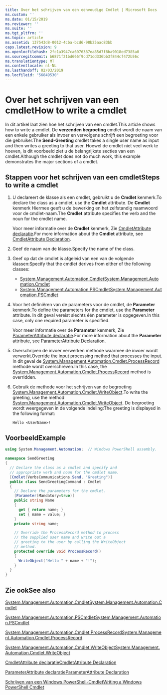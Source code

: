 ```yaml
---
title: Over het schrijven van een eenvoudige Cmdlet | Microsoft Docs
ms.custom: ''
ms.date: 01/15/2019
ms.reviewer: ''
ms.suite: ''
ms.tgt_pltfrm: ''
ms.topic: article
ms.assetid: 137543d8-0012-4cba-bcd6-98b25aac83bb
caps.latest.revision: 9
ms.openlocfilehash: 2fc1a3947ca6076387ea85d7f8ba9018ed7385a0
ms.sourcegitcommit: b6871f21bd666f9cd71dd336bb3f844cf472b56c
ms.translationtype: MT
ms.contentlocale: nl-NL
ms.lasthandoff: 02/03/2019
ms.locfileid: "56849530"
---
```

# <a name="how-to-write-a-cmdlet"></a><span data-ttu-id="13aea-102">Over het schrijven van een cmdlet</span><span class="sxs-lookup"><span data-stu-id="13aea-102">How to write a cmdlet</span></span>

<span data-ttu-id="13aea-103">In dit artikel laat zien hoe het schrijven van een cmdlet.</span><span class="sxs-lookup"><span data-stu-id="13aea-103">This article shows how to write a cmdlet.</span></span> <span data-ttu-id="13aea-104">De **verzenden begroeting** cmdlet wordt de naam van een enkele gebruiker als invoer en vervolgens schrijft een begroeting voor die gebruiker.</span><span class="sxs-lookup"><span data-stu-id="13aea-104">The **Send-Greeting** cmdlet takes a single user name as input and then writes a greeting to that user.</span></span> <span data-ttu-id="13aea-105">Hoewel de cmdlet niet veel werk te hoeven, is dit voorbeeld ziet u de belangrijkste secties van een cmdlet.</span><span class="sxs-lookup"><span data-stu-id="13aea-105">Although the cmdlet does not do much work, this example demonstrates the major sections of a cmdlet.</span></span>

## <a name="steps-to-write-a-cmdlet"></a><span data-ttu-id="13aea-106">Stappen voor het schrijven van een cmdlet</span><span class="sxs-lookup"><span data-stu-id="13aea-106">Steps to write a cmdlet</span></span>

1. <span data-ttu-id="13aea-107">U declareert de klasse als een cmdlet, gebruikt u de **Cmdlet** kenmerk.</span><span class="sxs-lookup"><span data-stu-id="13aea-107">To declare the class as a cmdlet, use the **Cmdlet** attribute.</span></span> <span data-ttu-id="13aea-108">De **Cmdlet** kenmerk Hiermee geeft u de bewerking en het zelfstandig naamwoord voor de cmdlet-naam.</span><span class="sxs-lookup"><span data-stu-id="13aea-108">The **Cmdlet** attribute specifies the verb and the noun for the cmdlet name.</span></span>

   <span data-ttu-id="13aea-109">Voor meer informatie over de **Cmdlet** kenmerk, Zie [CmdletAttribute declaratie](cmdlet-attribute-declaration.md).</span><span class="sxs-lookup"><span data-stu-id="13aea-109">For more information about the **Cmdlet** attribute, see [CmdletAttribute Declaration](cmdlet-attribute-declaration.md).</span></span>

2. <span data-ttu-id="13aea-110">Geef de naam van de klasse.</span><span class="sxs-lookup"><span data-stu-id="13aea-110">Specify the name of the class.</span></span>

3. <span data-ttu-id="13aea-111">Geef op dat de cmdlet is afgeleid van een van de volgende klassen:</span><span class="sxs-lookup"><span data-stu-id="13aea-111">Specify that the cmdlet derives from either of the following classes:</span></span>

   * [<span data-ttu-id="13aea-112">System.Management.Automation.Cmdlet</span><span class="sxs-lookup"><span data-stu-id="13aea-112">System.Management.Automation.Cmdlet</span></span>](/dotnet/api/System.Management.Automation.Cmdlet)
   * [<span data-ttu-id="13aea-113">System.Management.Automation.PSCmdlet</span><span class="sxs-lookup"><span data-stu-id="13aea-113">System.Management.Automation.PSCmdlet</span></span>](/dotnet/api/System.Management.Automation.PSCmdlet)

4. <span data-ttu-id="13aea-114">Voor het definiëren van de parameters voor de cmdlet, de **Parameter** kenmerk.</span><span class="sxs-lookup"><span data-stu-id="13aea-114">To define the parameters for the cmdlet, use the **Parameter** attribute.</span></span> <span data-ttu-id="13aea-115">In dit geval vereist slechts één parameter is opgegeven.</span><span class="sxs-lookup"><span data-stu-id="13aea-115">In this case, only one required parameter is specified.</span></span>

   <span data-ttu-id="13aea-116">Voor meer informatie over de **Parameter** kenmerk, Zie [ParameterAttribute declaratie](parameter-attribute-declaration.md).</span><span class="sxs-lookup"><span data-stu-id="13aea-116">For more information about the **Parameter** attribute, see [ParameterAttribute Declaration](parameter-attribute-declaration.md).</span></span>

5. <span data-ttu-id="13aea-117">Overschrijven de invoer verwerken methode waarmee de invoer wordt verwerkt.</span><span class="sxs-lookup"><span data-stu-id="13aea-117">Override the input processing method that processes the input.</span></span> <span data-ttu-id="13aea-118">In dit geval de [System.Management.Automation.Cmdlet.ProcessRecord](/dotnet/api/System.Management.Automation.Cmdlet.ProcessRecord) methode wordt overschreven.</span><span class="sxs-lookup"><span data-stu-id="13aea-118">In this case, the [System.Management.Automation.Cmdlet.ProcessRecord](/dotnet/api/System.Management.Automation.Cmdlet.ProcessRecord) method is overridden.</span></span>

6. <span data-ttu-id="13aea-119">Gebruik de methode voor het schrijven van de begroeting [System.Management.Automation.Cmdlet.WriteObject](/dotnet/api/System.Management.Automation.Cmdlet.WriteObject).</span><span class="sxs-lookup"><span data-stu-id="13aea-119">To write the greeting, use the method [System.Management.Automation.Cmdlet.WriteObject](/dotnet/api/System.Management.Automation.Cmdlet.WriteObject).</span></span>
   <span data-ttu-id="13aea-120">De begroeting wordt weergegeven in de volgende indeling:</span><span class="sxs-lookup"><span data-stu-id="13aea-120">The greeting is displayed in the following format:</span></span>

   ```Output
   Hello <UserName>!
   ```

## <a name="example"></a><span data-ttu-id="13aea-121">Voorbeeld</span><span class="sxs-lookup"><span data-stu-id="13aea-121">Example</span></span>

```csharp
using System.Management.Automation;  // Windows PowerShell assembly.

namespace SendGreeting
{
  // Declare the class as a cmdlet and specify and
  // appropriate verb and noun for the cmdlet name.
  [Cmdlet(VerbsCommunications.Send, "Greeting")]
  public class SendGreetingCommand : Cmdlet
  {
    // Declare the parameters for the cmdlet.
    [Parameter(Mandatory=true)]
    public string Name
    {
      get { return name; }
      set { name = value; }
    }
    private string name;

    // Override the ProcessRecord method to process
    // the supplied user name and write out a
    // greeting to the user by calling the WriteObject
    // method.
    protected override void ProcessRecord()
    {
      WriteObject("Hello " + name + "!");
    }
  }
}
```

## <a name="see-also"></a><span data-ttu-id="13aea-122">Zie ook</span><span class="sxs-lookup"><span data-stu-id="13aea-122">See also</span></span>

[<span data-ttu-id="13aea-123">System.Management.Automation.Cmdlet</span><span class="sxs-lookup"><span data-stu-id="13aea-123">System.Management.Automation.Cmdlet</span></span>](/dotnet/api/System.Management.Automation.Cmdlet)

[<span data-ttu-id="13aea-124">System.Management.Automation.PSCmdlet</span><span class="sxs-lookup"><span data-stu-id="13aea-124">System.Management.Automation.PSCmdlet</span></span>](/dotnet/api/System.Management.Automation.PSCmdlet)

[<span data-ttu-id="13aea-125">System.Management.Automation.Cmdlet.ProcessRecord</span><span class="sxs-lookup"><span data-stu-id="13aea-125">System.Management.Automation.Cmdlet.ProcessRecord</span></span>](/dotnet/api/System.Management.Automation.Cmdlet.ProcessRecord)

[<span data-ttu-id="13aea-126">System.Management.Automation.Cmdlet.WriteObject</span><span class="sxs-lookup"><span data-stu-id="13aea-126">System.Management.Automation.Cmdlet.WriteObject</span></span>](/dotnet/api/System.Management.Automation.Cmdlet.WriteObject)

[<span data-ttu-id="13aea-127">CmdletAttribute declaratie</span><span class="sxs-lookup"><span data-stu-id="13aea-127">CmdletAttribute Declaration</span></span>](cmdlet-attribute-declaration.md)

[<span data-ttu-id="13aea-128">ParameterAttribute declaratie</span><span class="sxs-lookup"><span data-stu-id="13aea-128">ParameterAttribute Declaration</span></span>](parameter-attribute-declaration.md)

[<span data-ttu-id="13aea-129">Schrijven van een Windows PowerShell-Cmdlet</span><span class="sxs-lookup"><span data-stu-id="13aea-129">Writing a Windows PowerShell Cmdlet</span></span>](writing-a-windows-powershell-cmdlet.md)
